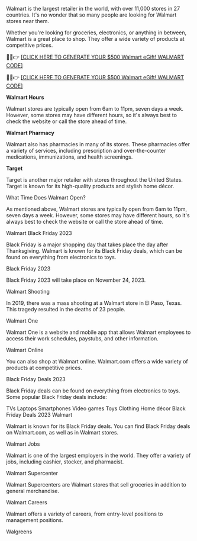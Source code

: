 Walmart is the largest retailer in the world, with over 11,000 stores in 27 countries. It's no wonder that so many people are looking for Walmart stores near them.

Whether you're looking for groceries, electronics, or anything in between, Walmart is a great place to shop. They offer a wide variety of products at competitive prices.

🔴📱👉 [[CLICK HERE TO GENERATE YOUR $500 Walmart eGift! WALMART CODE]](https://smrturl.co/o/42382/53313786?s1=)

🔴📱👉 [[CLICK HERE TO GENERATE YOUR  $500 Walmart eGift! WALMART CODE]](https://smrturl.co/o/42382/53313786?s1=)

**Walmart Hours**

Walmart stores are typically open from 6am to 11pm, seven days a week. However, some stores may have different hours, so it's always best to check the website or call the store ahead of time.

**Walmart Pharmacy**

Walmart also has pharmacies in many of its stores. These pharmacies offer a variety of services, including prescription and over-the-counter medications, immunizations, and health screenings.

**Target**

Target is another major retailer with stores throughout the United States. Target is known for its high-quality products and stylish home décor.

What Time Does Walmart Open?

As mentioned above, Walmart stores are typically open from 6am to 11pm, seven days a week. However, some stores may have different hours, so it's always best to check the website or call the store ahead of time.

Walmart Black Friday 2023

Black Friday is a major shopping day that takes place the day after Thanksgiving. Walmart is known for its Black Friday deals, which can be found on everything from electronics to toys.

Black Friday 2023

Black Friday 2023 will take place on November 24, 2023.

Walmart Shooting

In 2019, there was a mass shooting at a Walmart store in El Paso, Texas. This tragedy resulted in the deaths of 23 people.

Walmart One

Walmart One is a website and mobile app that allows Walmart employees to access their work schedules, paystubs, and other information.

Walmart Online

You can also shop at Walmart online. Walmart.com offers a wide variety of products at competitive prices.

Black Friday Deals 2023

Black Friday deals can be found on everything from electronics to toys. Some popular Black Friday deals include:

TVs
Laptops
Smartphones
Video games
Toys
Clothing
Home décor
Black Friday Deals 2023 Walmart

Walmart is known for its Black Friday deals. You can find Black Friday deals on Walmart.com, as well as in Walmart stores.

Walmart Jobs

Walmart is one of the largest employers in the world. They offer a variety of jobs, including cashier, stocker, and pharmacist.

Walmart Supercenter

Walmart Supercenters are Walmart stores that sell groceries in addition to general merchandise.

Walmart Careers

Walmart offers a variety of careers, from entry-level positions to management positions.

Walgreens

